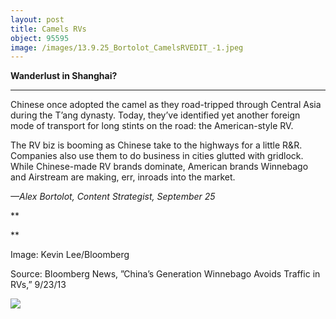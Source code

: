 ```yaml
---
layout: post
title: Camels RVs
object: 95595
image: /images/13.9.25_Bortolot_CamelsRVEDIT_-1.jpeg
---
```

**Wanderlust in Shanghai?**

****

Chinese once adopted the camel as they road-tripped through Central Asia during the T’ang dynasty. Today, they’ve identified yet another foreign mode of transport for long stints on the road: the American-style RV. 

The RV biz is booming as Chinese take to the highways for a little R&R. Companies also use them to do business in cities glutted with gridlock. While Chinese-made RV brands dominate, American brands Winnebago and Airstream are making, err, inroads into the market.

*—Alex Bortolot, Content Strategist, September 25*

**

**

Image: Kevin Lee/Bloomberg 

Source: Bloomberg News, ”China’s Generation Winnebago Avoids Traffic in RVs,” 9/23/13 

![]({{siteurl.base}}/images/13.9.25_Bortolot_CamelsRVEDIT_-1.jpeg)
